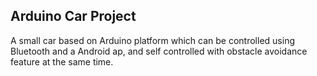 ## Arduino Car Project

A small car based on Arduino platform which can be controlled using Bluetooth and a Android ap, and self controlled with obstacle avoidance feature at the same time.


